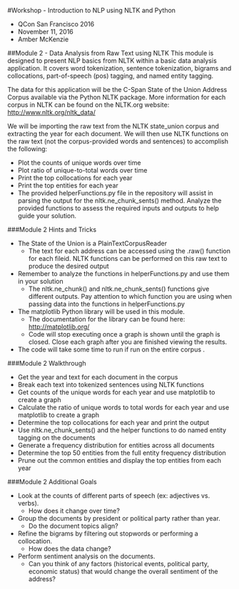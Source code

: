 #Workshop - Introduction to NLP using NLTK and Python
- QCon San Francisco 2016
- November 11, 2016
- Amber McKenzie

##Module 2 - Data Analysis from Raw Text using NLTK
This module is designed to present NLP basics from NLTK within a basic data analysis application. It covers word tokenization, sentence tokenization, bigrams and collocations, part-of-speech (pos) tagging, and named entity tagging.

The data for this application will be the C-Span State of the Union Address Corpus available via the Python NLTK package.  More information for each corpus in NLTK can be found on the NLTK.org website:
http://www.nltk.org/nltk_data/

We will be importing the raw text from the NLTK state_union corpus and extracting the year for each document.  We will then use NLTK functions on the raw text (not the corpus-provided words and sentences) to accomplish the following:
- Plot the counts of unique words over time
- Plot ratio of unique-to-total words over time
- Print the top collocations for each year
- Print the top entities for each year
- The provided helperFunctions.py file in the repository will assist in parsing the output for the nltk.ne_chunk_sents() method.  Analyze the provided functions to assess the required inputs and outputs to help guide your solution.

###Module 2 Hints and Tricks
- The State of the Union is a PlainTextCorpusReader
  - The text for each address can be accessed using the .raw() function for each fileid.  NLTK functions can be performed on this raw text to produce the desired output
- Remember to analyze the functions in helperFunctions.py and use them in your solution
  - The nltk.ne_chunk() and nltk.ne_chunk_sents() functions give different outputs. Pay attention to which function you are using when passing data into the functions in helperFunctions.py
- The matplotlib Python library will be used in this module.  
  - The documentation for the library can be found here: http://matplotlib.org/
  - Code will stop executing once a graph is shown until the graph is closed. Close each graph after you are finished viewing the results.
- The code will take some time to run if run on the entire corpus .

###Module 2 Walkthrough
- Get the year and text for each document in the corpus
- Break each text into tokenized sentences using NLTK functions
- Get counts of the unique words for each year and use matplotlib to create a graph
- Calculate the ratio of unique words to total words for each year and use matplotlib to create a graph
- Determine the top collocations for each year and print the output
- Use nltk.ne_chunk_sents() and the helper functions to do named entity tagging on the documents
- Generate a frequency distribution for entities across all documents
- Determine the top 50 entities from the full entity frequency distribution
- Prune out the common entities and display the top entities from each year

###Module 2 Additional Goals
- Look at the counts of different parts of speech (ex: adjectives vs. verbs). 
  - How does it change over time?
- Group the documents by president or political party rather than year. 
  - Do the document topics align?
- Refine the bigrams by filtering out stopwords or performing a collocation. 
  - How does the data change?
- Perform sentiment analysis on the documents.  
  - Can you think of any factors (historical events, political party, economic status) that would change the overall sentiment of the address?
